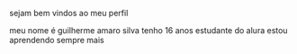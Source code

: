 sejam bem vindos ao meu perfil

meu nome é guilherme amaro silva
tenho 16 anos
estudante do alura
estou aprendendo sempre mais

